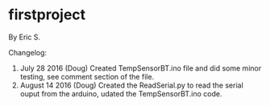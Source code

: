 # firstproject
By Eric S.

Changelog:
1. July 28 2016 	(Doug) Created TempSensorBT.ino file and did some minor testing, see comment section of the file.
2. August 14 2016 	(Doug) Created the ReadSerial.py to read the serial ouput from the arduino, udated the TempSensorBT.ino code.
